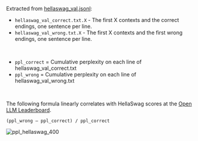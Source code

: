Extracted from [hellaswag_val.jsonl](https://github.com/rowanz/hellaswag/blob/master/data/hellaswag_val.jsonl):

- `hellaswag_val_correct.txt.X` - The first X contexts and the correct endings, one sentence per line.
- `hellaswag_val_wrong.txt.X` - The first X contexts and the first wrong endings, one sentence per line.
</br>

- `ppl_correct` = Cumulative perplexity on each line of hellaswag_val_correct.txt
- `ppl_wrong` = Cumulative perplexity on each line of hellaswag_val_wrong.txt
</br>

The following formula linearly correlates with HellaSwag scores at the [Open LLM Leaderboard](https://huggingface.co/spaces/HuggingFaceH4/open_llm_leaderboard).

`(ppl_wrong – ppl_correct) / ppl_correct`

![ppl_hellaswag_400](https://github.com/klosax/ppl_hellaswag/assets/131523366/06a6cfdc-f1b9-40c9-ba7c-df4950903525)
